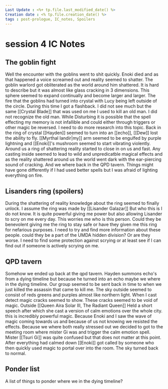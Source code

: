 ```yaml
---
Last Update : <%+ tp.file.last_modified_date() %>
Creation date : <% tp.file.creation_date() %>
tags : post-prologue, IC_notes, Spoilers 
---
```


# session 4 IC Notes

## The goblin fight
Well the encounter with the goblins went to shit quickly. Enoki died and as that happened a voice screamed out and reality seemed to shatter. The goblin warlord got obliterated as the world around him shattered. It is hard to describe but it was almost like glass cracking in 3 dimensions. This sphere seemed to expand continually and become larger and larger.  The fire that the goblins had turned into crystal with Lucy being left outside of the circle. During this time I got a flashback. I did not see much but the same [[Crystal Blade]] that was used on me I used to kill an old man. I did not recognize the old man. While Disturbing it is possible that the spell effecting my memory is not infallible and could either through triggers or other magic be reversed. I need to do more research into this topic. 
Back in the ring of crystal [[Hayden]] seemed to turn into an [[echo]], [[Dew]] lost the ability to fly. [[Myrthal Iandir|my]] arm seemed to be engulfed by purple lightning and [[Enoki]]'s mushroom seemed to start vibrating violently. Around us a ring of shattering reality started to close in on us and fast. Any casting inside seemed to lead to wild and unpredicatble magical effects and as the reality shattered around us the world went dark with the ear-piercing sound of cracking.  And we where back in the QPD tavern. Things might have gone differently if I had used better spells but I was afraid of lighting everything on fire.

## Lisanders ring (spoilers)
During the shattering of reality knowledge about the ring seemed to finally unlock. I assume the ring was made by [[Lisander Galazar]] But who this is I do not know. It is quite powerful giving me power but also allowing Lisander to scry on me every day. This worries me who is this person. Could they be benevolent giving me the ring to stay safe or have they given me this ring for nefarious purposes. I need to try and find more information about these people. could they be a part of the UMDA hidden division? Or are they worse. I need to find some protection against scrying or at least see if I can find out if someone is actively scrying on me.

## QPD tavern
Somehow we ended up back at the qpd tavern. Hayden summons echo's from a dying timeline but because he turned into an echo maybe we where in the dying timeline. 
Our group seemed to be sent back in time to when we just killed the assassin that came to kill me. The sky outside seemed to consist of reds greens and purples almost like northern light. When I cast detect magic cracks seemed to show. These cracks seemed to be void of magic. Outside [[Queen Aira Solar III, The Radiant Queen]] Held a short speech after which she cast a version of calm emotions over the whole city. this is incredibly powerful magic. Because Enoki and I saw the wave of magic coming towards us and because of us not knowing we resisted the effects. Because we where both really stressed out we decided to got to the meeting room where mister Gi was and trigger the calm emotion spell. Mister [[Tsuri Gi]] was quite confused but that does not matter at this point. 
After everything had calmed down [[Enoki]] got called by someone who then quickly used magic to portal over into the room. The sky turned back to normal. 

## Ponder list
A list of things to ponder
where we in the dying timeline?
